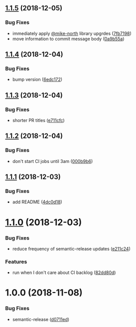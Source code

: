 ## [1.1.5](https://github.com/mike-north/js-lib-renovate-config/compare/v1.1.4...v1.1.5) (2018-12-05)


### Bug Fixes

* immediately apply [@mike-north](https://github.com/mike-north) library upgrdes ([7fb7198](https://github.com/mike-north/js-lib-renovate-config/commit/7fb7198))
* move information to commit message body ([0a9b55a](https://github.com/mike-north/js-lib-renovate-config/commit/0a9b55a))

## [1.1.4](https://github.com/mike-north/js-lib-renovate-config/compare/v1.1.3...v1.1.4) (2018-12-04)


### Bug Fixes

* bump version ([6edc172](https://github.com/mike-north/js-lib-renovate-config/commit/6edc172))

## [1.1.3](https://github.com/mike-north/js-lib-renovate-config/compare/v1.1.2...v1.1.3) (2018-12-04)


### Bug Fixes

* shorter PR titles ([e711cfc](https://github.com/mike-north/js-lib-renovate-config/commit/e711cfc))

## [1.1.2](https://github.com/mike-north/js-lib-renovate-config/compare/v1.1.1...v1.1.2) (2018-12-04)


### Bug Fixes

* don't start CI jobs until 3am ([000b9b6](https://github.com/mike-north/js-lib-renovate-config/commit/000b9b6))

## [1.1.1](https://github.com/mike-north/js-lib-renovate-config/compare/v1.1.0...v1.1.1) (2018-12-03)


### Bug Fixes

* add README ([4dc0d18](https://github.com/mike-north/js-lib-renovate-config/commit/4dc0d18))

# [1.1.0](https://github.com/mike-north/js-lib-renovate-config/compare/v1.0.0...v1.1.0) (2018-12-03)


### Bug Fixes

* reduce frequency of semantic-release updates ([e211c24](https://github.com/mike-north/js-lib-renovate-config/commit/e211c24))


### Features

* run when I don't care about CI backlog ([82dd80d](https://github.com/mike-north/js-lib-renovate-config/commit/82dd80d))

# 1.0.0 (2018-11-08)


### Bug Fixes

* semantic-release ([d0711ed](https://github.com/mike-north/js-lib-renovate-config/commit/d0711ed))
